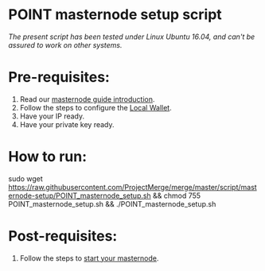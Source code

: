 # POINT masternode setup script

<i>The present script has been tested under Linux Ubuntu 16.04, and can't be assured to work on other systems.</i>

# Pre-requisites:
1. Read our [masternode guide introduction](https://kb.projectmerge.org/guides/wallet/masternodes#setup-a-merge-masternode).
2. Follow the steps to configure the [Local Wallet](https://kb.projectmerge.org/guides/wallet/masternodes#local-wallet).
3. Have your IP ready.
4. Have your private key ready.

# How to run:
sudo wget https://raw.githubusercontent.com/ProjectMerge/merge/master/script/masternode-setup/POINT_masternode_setup.sh && chmod 755 POINT_masternode_setup.sh && ./POINT_masternode_setup.sh

# Post-requisites:
1. Follow the steps to [start your masternode](https://kb.projectmerge.org/guides/wallet/masternodes#start-your-masternode).
